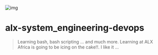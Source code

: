 ![img](https://assets.imaginablefutures.com/media/images/ALX_Logo.max-200x150.png)

# alx-system_engineering-devops

>Learning bash, bash scripting ... and much more. Learning at ALX Africa is going to be icing on the cake!!. I like it ... 
